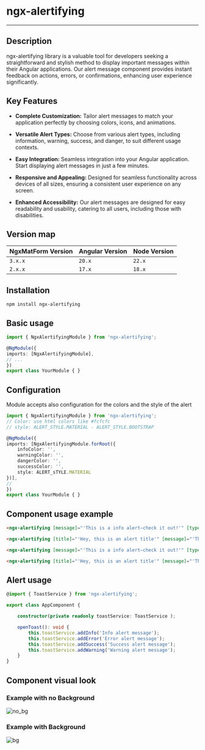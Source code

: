 # ngx-alertifying

---

## Description

ngx-alertifying library is a valuable tool for developers seeking a straightforward and stylish method to display important messages within their Angular applications. Our alert message component provides instant feedback on actions, errors, or confirmations, enhancing user experience significantly.

## Key Features

- **Complete Customization:** Tailor alert messages to match your application perfectly by choosing colors, icons, and animations.
  
- **Versatile Alert Types:** Choose from various alert types, including information, warning, success, and danger, to suit different usage contexts.

- **Easy Integration:** Seamless integration into your Angular application. Start displaying alert messages in just a few minutes.

- **Responsive and Appealing:** Designed for seamless functionality across devices of all sizes, ensuring a consistent user experience on any screen.

- **Enhanced Accessibility:** Our alert messages are designed for easy readability and usability, catering to all users, including those with disabilities.

## Version map

| NgxMatForm Version | Angular Version | Node Version |
|--------------------|-----------------|--------------|
| `3.x.x`            | `20.x`          | `22.x`       | 
| `2.x.x`            | `17.x`          | `18.x`       | 

## Installation

```
npm install ngx-alertifying
```

## Basic usage
```typescript
import { NgxAlertifyingModule } from 'ngx-alertifying';

@NgModule({
imports: [NgxAlertifyingModule],
// ...
})
export class YourModule { }
```

## Configuration
Module accepts also configuration for the colors and the style of the alert
```typescript
import { NgxAlertifyingModule } from 'ngx-alertifying';
// Color: use html colors like #fcfcfc
// style: ALERT_STYLE.MATERIAL - ALERT_STYLE.BOOTSTRAP

@NgModule({
imports: [NgxAlertifyingModule.forRoot({
    infoColor: '',  
    warningColor: '',
    dangerColor: '',
    successColor: '',
    style: ALERT_sTYLE.MATERIAL 
})],
//
})
export class YourModule { }
```

## Component usage example

```html
<ngx-alertifying [message]="'This is a info alert—check it out!'" [type]="typeInfo"></ngx-alertifying>

<ngx-alertifying [title]="'Hey, this is an alert title'" [message]="'This is a info alert—check it out!'" [type]="typeInfo"></ngx-alertifying>

<ngx-alertifying [message]="'This is a info alert—check it out!'" [type]="typeInfo" [showBackground]="true"></ngx-alertifying>

<ngx-alertifying [title]="'Hey, this is an alert title'" [message]="'This is a info alert—check it out!'" [type]="typeInfo" [showBackground]="true"></ngx-alertifying>

```

## Alert usage

```typescript
@import { ToastService } from 'ngx-alertifying';

export class AppComponent {

    constructor(private readonly toastService: ToastService );

    openToast(): void {
        this.toastService.addInfo('Info alert message');
        this.toastService.addError('Error alert message');
        this.toastService.addSuccess('Success alert message');
        this.toastService.addWarning('Warning alert message');
    }
}

```

## Component visual look

### Example with no Background
![no_bg](https://github.com/Salromag/ngx-alertifying/assets/128465637/4d8a0ed1-3f1f-4efe-9a5e-32bd039191d1)

### Example with Background
![bg](https://github.com/Salromag/ngx-alertifying/assets/128465637/81505d6b-9c14-4f86-b70a-e60b0d7a6559)
